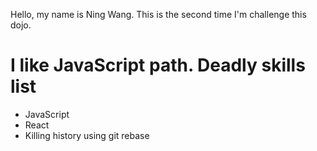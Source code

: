 Hello, my name is Ning Wang. This is the second time I'm challenge this dojo.

I like JavaScript path.
Deadly skills list
===
* JavaScript
* React
* Killing history using git rebase

